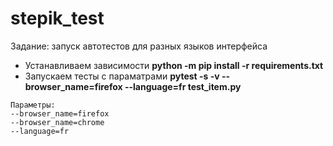 # stepik_test
Задание: запуск автотестов для разных языков интерфейса

- Устанавливаем зависимости **python -m pip install -r requirements.txt**
- Запускаем тесты с параматрами **pytest -s -v --browser_name=firefox --language=fr test_item.py**

```
Параметры:
--browser_name=firefox
--browser_name=chrome
--language=fr
```